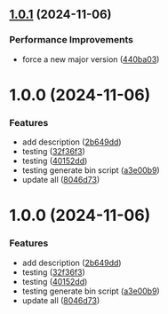 ## [1.0.1](https://github.com/open-ish/utility/compare/dependabot-pr-manager-v1.0.0...dependabot-pr-manager-v1.0.1) (2024-11-06)


### Performance Improvements

* force a new major version ([440ba03](https://github.com/open-ish/utility/commit/440ba03369c038f4842f79812807dec4ec2724d5))

# 1.0.0 (2024-11-06)


### Features

* add description ([2b649dd](https://github.com/open-ish/utility/commit/2b649dd02303f5f3845b20bc1b86f5549e09ba1c))
* testing ([32f36f3](https://github.com/open-ish/utility/commit/32f36f359f028478aeb1ea47fcb50d2016614717))
* testing ([40152dd](https://github.com/open-ish/utility/commit/40152dd0793a85ea2b0c30ba192a542ace8f66a9))
* testing generate bin script ([a3e00b9](https://github.com/open-ish/utility/commit/a3e00b93739608de6c0592e394492fbdaa82ae36))
* update all ([8046d73](https://github.com/open-ish/utility/commit/8046d739877afa001b8b827210fab86bbbcca0ff))

# 1.0.0 (2024-11-06)


### Features

* add description ([2b649dd](https://github.com/open-ish/utility/commit/2b649dd02303f5f3845b20bc1b86f5549e09ba1c))
* testing ([32f36f3](https://github.com/open-ish/utility/commit/32f36f359f028478aeb1ea47fcb50d2016614717))
* testing ([40152dd](https://github.com/open-ish/utility/commit/40152dd0793a85ea2b0c30ba192a542ace8f66a9))
* testing generate bin script ([a3e00b9](https://github.com/open-ish/utility/commit/a3e00b93739608de6c0592e394492fbdaa82ae36))
* update all ([8046d73](https://github.com/open-ish/utility/commit/8046d739877afa001b8b827210fab86bbbcca0ff))
